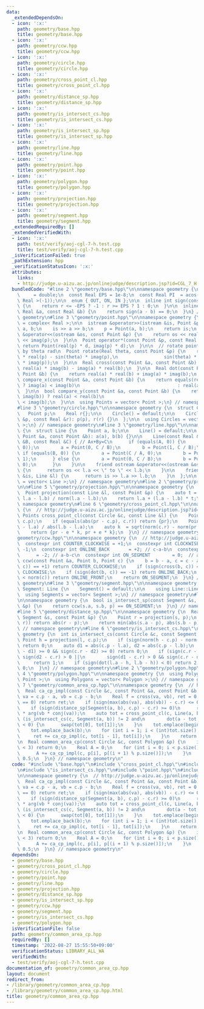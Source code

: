 ```yaml
---
data:
  _extendedDependsOn:
  - icon: ':x:'
    path: geometry/base.hpp
    title: geometry/base.hpp
  - icon: ':x:'
    path: geometry/ccw.hpp
    title: geometry/ccw.hpp
  - icon: ':x:'
    path: geometry/circle.hpp
    title: geometry/circle.hpp
  - icon: ':x:'
    path: geometry/cross_point_cl.hpp
    title: geometry/cross_point_cl.hpp
  - icon: ':x:'
    path: geometry/distance_sp.hpp
    title: geometry/distance_sp.hpp
  - icon: ':x:'
    path: geometry/is_intersect_cs.hpp
    title: geometry/is_intersect_cs.hpp
  - icon: ':x:'
    path: geometry/is_intersect_sp.hpp
    title: geometry/is_intersect_sp.hpp
  - icon: ':x:'
    path: geometry/line.hpp
    title: geometry/line.hpp
  - icon: ':x:'
    path: geometry/point.hpp
    title: geometry/point.hpp
  - icon: ':x:'
    path: geometry/polygon.hpp
    title: geometry/polygon.hpp
  - icon: ':x:'
    path: geometry/projection.hpp
    title: geometry/projection.hpp
  - icon: ':x:'
    path: geometry/segment.hpp
    title: geometry/segment.hpp
  _extendedRequiredBy: []
  _extendedVerifiedWith:
  - icon: ':x:'
    path: test/verify/aoj-cgl-7-h.test.cpp
    title: test/verify/aoj-cgl-7-h.test.cpp
  _isVerificationFailed: true
  _pathExtension: hpp
  _verificationStatusIcon: ':x:'
  attributes:
    links:
    - http://judge.u-aizu.ac.jp/onlinejudge/description.jsp?id=CGL_7_H
  bundledCode: "#line 2 \"geometry/base.hpp\"\n\nnamespace geometry {\n  using Real\
    \     = double;\n  const Real EPS = 1e-8;\n  const Real PI  = acos(static_cast<\
    \ Real >(-1));\n\n  enum { OUT, ON, IN };\n\n  inline int sign(const Real &r)\
    \ {\n    return r <= -EPS ? -1 : r >= EPS ? 1 : 0;\n  }\n\n  inline bool equals(const\
    \ Real &a, const Real &b) {\n    return sign(a - b) == 0;\n  }\n} // namespace\
    \ geometry\n#line 3 \"geometry/point.hpp\"\n\nnamespace geometry {\n  using Point\
    \ = complex< Real >;\n\n  istream &operator>>(istream &is, Point &p) {\n    Real\
    \ a, b;\n    is >> a >> b;\n    p = Point(a, b);\n    return is;\n  }\n\n  ostream\
    \ &operator<<(ostream &os, const Point &p) {\n    return os << real(p) << \" \"\
    \ << imag(p);\n  }\n\n  Point operator*(const Point &p, const Real &d) {\n   \
    \ return Point(real(p) * d, imag(p) * d);\n  }\n\n  // rotate point p counterclockwise\
    \ by theta rad\n  Point rotate(Real theta, const Point &p) {\n    return Point(cos(theta)\
    \ * real(p) - sin(theta) * imag(p),\n                 sin(theta) * real(p) + cos(theta)\
    \ * imag(p));\n  }\n\n  Real cross(const Point &a, const Point &b) {\n    return\
    \ real(a) * imag(b) - imag(a) * real(b);\n  }\n\n  Real dot(const Point &a, const\
    \ Point &b) {\n    return real(a) * real(b) + imag(a) * imag(b);\n  }\n\n  bool\
    \ compare_x(const Point &a, const Point &b) {\n    return equals(real(a), real(b))\
    \ ? imag(a) < imag(b)\n                                    : real(a) < real(b);\n\
    \  }\n\n  bool compare_y(const Point &a, const Point &b) {\n    return equals(imag(a),\
    \ imag(b)) ? real(a) < real(b)\n                                    : imag(a)\
    \ < imag(b);\n  }\n\n  using Points = vector< Point >;\n} // namespace geometry\n\
    #line 3 \"geometry/circle.hpp\"\n\nnamespace geometry {\n  struct Circle {\n \
    \   Point p;\n    Real r{};\n\n    Circle() = default;\n\n    Circle(const Point\
    \ &p, const Real &r): p(p), r(r) {}\n  };\n\n  using Circles = vector< Circle\
    \ >;\n} // namespace geometry\n#line 3 \"geometry/line.hpp\"\n\nnamespace geometry\
    \ {\n  struct Line {\n    Point a, b;\n\n    Line() = default;\n\n    Line(const\
    \ Point &a, const Point &b): a(a), b(b) {}\n\n    Line(const Real &A, const Real\
    \ &B, const Real &C) { // Ax+By=C\n      if (equals(A, 0)) {\n        assert(!equals(B,\
    \ 0));\n        a = Point(0, C / B);\n        b = Point(1, C / B);\n      } else\
    \ if (equals(B, 0)) {\n        a = Point(C / A, 0);\n        b = Point(C / A,\
    \ 1);\n      } else {\n        a = Point(0, C / B);\n        b = Point(C / A,\
    \ 0);\n      }\n    }\n\n    friend ostream &operator<<(ostream &os, Line &l)\
    \ {\n      return os << l.a << \" to \" << l.b;\n    }\n\n    friend istream &operator>>(istream\
    \ &is, Line &l) {\n      return is >> l.a >> l.b;\n    }\n  };\n\n  using Lines\
    \ = vector< Line >;\n} // namespace geometry\n#line 2 \"geometry/projection.hpp\"\
    \n\n#line 5 \"geometry/projection.hpp\"\n\nnamespace geometry {\n  // http://judge.u-aizu.ac.jp/onlinejudge/description.jsp?id=CGL_1_A\n\
    \  Point projection(const Line &l, const Point &p) {\n    auto t = dot(p - l.a,\
    \ l.a - l.b) / norm(l.a - l.b);\n    return l.a + (l.a - l.b) * t;\n  }\n} //\
    \ namespace geometry\n#line 6 \"geometry/cross_point_cl.hpp\"\n\nnamespace geometry\
    \ {\n  // http://judge.u-aizu.ac.jp/onlinejudge/description.jsp?id=CGL_7_D\n \
    \ Points cross_point_cl(const Circle &c, const Line &l) {\n    Point pr = projection(l,\
    \ c.p);\n    if (equals(abs(pr - c.p), c.r)) return {pr};\n    Point e = (l.b\
    \ - l.a) / abs(l.b - l.a);\n    auto k  = sqrt(norm(c.r) - norm(pr - c.p));\n\
    \    return {pr - e * k, pr + e * k};\n  }\n} // namespace geometry\n#line 3 \"\
    geometry/ccw.hpp\"\n\nnamespace geometry {\n  // http://judge.u-aizu.ac.jp/onlinejudge/description.jsp?id=CGL_1_C\n\
    \  constexpr int COUNTER_CLOCKWISE = +1;\n  constexpr int CLOCKWISE         =\
    \ -1;\n  constexpr int ONLINE_BACK       = +2; // c-a-b\n  constexpr int ONLINE_FRONT\
    \      = -2; // a-b-c\n  constexpr int ON_SEGMENT        = 0;  // a-c-b\n  int\
    \ ccw(const Point &a, Point b, Point c) {\n    b = b - a, c = c - a;\n    if (sign(cross(b,\
    \ c)) == +1) return COUNTER_CLOCKWISE;\n    if (sign(cross(b, c)) == -1) return\
    \ CLOCKWISE;\n    if (sign(dot(b, c)) == -1) return ONLINE_BACK;\n    if (norm(b)\
    \ < norm(c)) return ONLINE_FRONT;\n    return ON_SEGMENT;\n  }\n} // namespace\
    \ geometry\n#line 3 \"geometry/segment.hpp\"\n\nnamespace geometry {\n  struct\
    \ Segment: Line {\n    Segment() = default;\n\n    using Line::Line;\n  };\n\n\
    \  using Segments = vector< Segment >;\n} // namespace geometry\n#line 4 \"geometry/is_intersect_sp.hpp\"\
    \n\nnamespace geometry {\n  bool is_intersect_sp(const Segment &s, const Point\
    \ &p) {\n    return ccw(s.a, s.b, p) == ON_SEGMENT;\n  }\n} // namespace geometry\n\
    #line 5 \"geometry/distance_sp.hpp\"\n\nnamespace geometry {\n  Real distance_sp(const\
    \ Segment &s, const Point &p) {\n    Point r = projection(s, p);\n    if (is_intersect_sp(s,\
    \ r)) return abs(r - p);\n    return min(abs(s.a - p), abs(s.b - p));\n  }\n}\
    \ // namespace geometry\n#line 6 \"geometry/is_intersect_cs.hpp\"\n\nnamespace\
    \ geometry {\n  int is_intersect_cs(const Circle &c, const Segment &l) {\n   \
    \ Point h = projection(l, c.p);\n    if (sign(norm(h - c.p) - norm(c.r)) > 0)\
    \ return 0;\n    auto d1 = abs(c.p - l.a), d2 = abs(c.p - l.b);\n    if (sign(c.r\
    \ - d1) >= 0 && sign(c.r - d2) >= 0) return 0;\n    if (sign(c.r - d1) < 0 &&\
    \ sign(d2 - c.r) > 0 ||\n        sign(d1 - c.r) > 0 && sign(c.r - d2) < 0)\n \
    \     return 1;\n    if (sign(dot(l.a - h, l.b - h)) < 0) return 2;\n    return\
    \ 0;\n  }\n} // namespace geometry\n#line 2 \"geometry/polygon.hpp\"\n\n#line\
    \ 4 \"geometry/polygon.hpp\"\n\nnamespace geometry {\n  using Polygon  = vector<\
    \ Point >;\n  using Polygons = vector< Polygon >;\n} // namespace geometry\n#line\
    \ 7 \"geometry/common_area_cp.hpp\"\n\nnamespace geometry {\n  // http://judge.u-aizu.ac.jp/onlinejudge/description.jsp?id=CGL_7_H\n\
    \  Real ca_cp_impl(const Circle &c, const Point &a, const Point &b) {\n    auto\
    \ va = c.p - a, vb = c.p - b;\n    Real f = cross(va, vb), ret = 0;\n    if (sign(f)\
    \ == 0) return ret;\n    if (sign(max(abs(va), abs(vb)) - c.r) <= 0) return f;\n\
    \    if (sign(distance_sp(Segment(a, b), c.p) - c.r) >= 0)\n      return norm(c.r)\
    \ * arg(vb * conj(va));\n    auto tot = cross_point_cl(c, Line(a, b));\n    if\
    \ (is_intersect_cs(c, Segment(a, b)) != 2 and\n        dot(a - tot[0], b - tot[0])\
    \ < 0) {\n      swap(tot[0], tot[1]);\n    }\n    tot.emplace(begin(tot), a);\n\
    \    tot.emplace_back(b);\n    for (int i = 1; i < (int)tot.size(); i++) {\n \
    \     ret += ca_cp_impl(c, tot[i - 1], tot[i]);\n    }\n    return ret;\n  }\n\
    \n  Real common_area_cp(const Circle &c, const Polygon &p) {\n    if (p.size()\
    \ < 3) return 0;\n    Real A = 0;\n    for (int i = 0; i < p.size(); i++) {\n\
    \      A += ca_cp_impl(c, p[i], p[(i + 1) % p.size()]);\n    }\n    return A *\
    \ 0.5;\n  }\n} // namespace geometry\n"
  code: "#include \"base.hpp\"\n#include \"cross_point_cl.hpp\"\n#include \"distance_sp.hpp\"\
    \n#include \"is_intersect_cs.hpp\"\n#include \"point.hpp\"\n#include \"polygon.hpp\"\
    \n\nnamespace geometry {\n  // http://judge.u-aizu.ac.jp/onlinejudge/description.jsp?id=CGL_7_H\n\
    \  Real ca_cp_impl(const Circle &c, const Point &a, const Point &b) {\n    auto\
    \ va = c.p - a, vb = c.p - b;\n    Real f = cross(va, vb), ret = 0;\n    if (sign(f)\
    \ == 0) return ret;\n    if (sign(max(abs(va), abs(vb)) - c.r) <= 0) return f;\n\
    \    if (sign(distance_sp(Segment(a, b), c.p) - c.r) >= 0)\n      return norm(c.r)\
    \ * arg(vb * conj(va));\n    auto tot = cross_point_cl(c, Line(a, b));\n    if\
    \ (is_intersect_cs(c, Segment(a, b)) != 2 and\n        dot(a - tot[0], b - tot[0])\
    \ < 0) {\n      swap(tot[0], tot[1]);\n    }\n    tot.emplace(begin(tot), a);\n\
    \    tot.emplace_back(b);\n    for (int i = 1; i < (int)tot.size(); i++) {\n \
    \     ret += ca_cp_impl(c, tot[i - 1], tot[i]);\n    }\n    return ret;\n  }\n\
    \n  Real common_area_cp(const Circle &c, const Polygon &p) {\n    if (p.size()\
    \ < 3) return 0;\n    Real A = 0;\n    for (int i = 0; i < p.size(); i++) {\n\
    \      A += ca_cp_impl(c, p[i], p[(i + 1) % p.size()]);\n    }\n    return A *\
    \ 0.5;\n  }\n} // namespace geometry\n"
  dependsOn:
  - geometry/base.hpp
  - geometry/cross_point_cl.hpp
  - geometry/circle.hpp
  - geometry/point.hpp
  - geometry/line.hpp
  - geometry/projection.hpp
  - geometry/distance_sp.hpp
  - geometry/is_intersect_sp.hpp
  - geometry/ccw.hpp
  - geometry/segment.hpp
  - geometry/is_intersect_cs.hpp
  - geometry/polygon.hpp
  isVerificationFile: false
  path: geometry/common_area_cp.hpp
  requiredBy: []
  timestamp: '2022-08-27 15:55:50+09:00'
  verificationStatus: LIBRARY_ALL_WA
  verifiedWith:
  - test/verify/aoj-cgl-7-h.test.cpp
documentation_of: geometry/common_area_cp.hpp
layout: document
redirect_from:
- /library/geometry/common_area_cp.hpp
- /library/geometry/common_area_cp.hpp.html
title: geometry/common_area_cp.hpp
---
```

